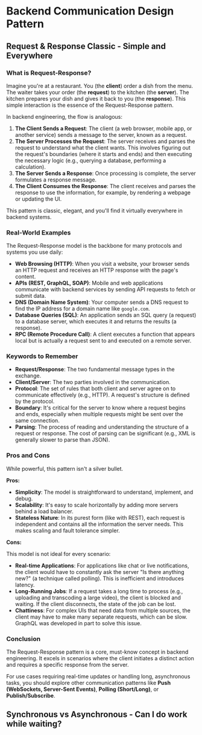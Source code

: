 # Backend Communication Design Pattern

## Request & Response Classic - Simple and Everywhere

### What is Request-Response?

Imagine you're at a restaurant. You (the **client**) order a dish from the menu. The waiter takes your order (the **request**) to the kitchen (the **server**). The kitchen prepares your dish and gives it back to you (the **response**). This simple interaction is the essence of the Request-Response pattern.

In backend engineering, the flow is analogous:

1. **The Client Sends a Request**: The client (a web browser, mobile app, or another service) sends a message to the server, known as a request.
2. **The Server Processes the Request**: The server receives and parses the request to understand what the client wants. This involves figuring out the request's boundaries (where it starts and ends) and then executing the necessary logic (e.g., querying a database, performing a calculation).
3. **The Server Sends a Response**: Once processing is complete, the server formulates a response message.
4. **The Client Consumes the Response**: The client receives and parses the response to use the information, for example, by rendering a webpage or updating the UI.

This pattern is classic, elegant, and you'll find it virtually everywhere in backend systems.

### Real-World Examples

The Request-Response model is the backbone for many protocols and systems you use daily:

- **Web Browsing (HTTP)**: When you visit a website, your browser sends an HTTP request and receives an HTTP response with the page's content.
- **APIs (REST, GraphQL, SOAP)**: Mobile and web applications communicate with backend services by sending API requests to fetch or submit data.
- **DNS (Domain Name System)**: Your computer sends a DNS request to find the IP address for a domain name like `google.com`.
- **Database Queries (SQL)**: An application sends an SQL query (a request) to a database server, which executes it and returns the results (a response).
- **RPC (Remote Procedure Call)**: A client executes a function that appears local but is actually a request sent to and executed on a remote server.

### Keywords to Remember

- **Request/Response**: The two fundamental message types in the exchange.
- **Client/Server**: The two parties involved in the communication.
- **Protocol**: The set of rules that both client and server agree on to communicate effectively (e.g., HTTP). A request's structure is defined by the protocol.
- **Boundary**: It's critical for the server to know where a request begins and ends, especially when multiple requests might be sent over the same connection.
- **Parsing**: The process of reading and understanding the structure of a request or response. The cost of parsing can be significant (e.g., XML is generally slower to parse than JSON).

### Pros and Cons

While powerful, this pattern isn't a silver bullet.

**Pros:**

- **Simplicity**: The model is straightforward to understand, implement, and debug.
- **Scalability**: It's easy to scale horizontally by adding more servers behind a load balancer.
- **Stateless Nature**: In its purest form (like with REST), each request is independent and contains all the information the server needs. This makes scaling and fault tolerance simpler.

**Cons:**

This model is not ideal for every scenario:

- **Real-time Applications**: For applications like chat or live notifications, the client would have to constantly ask the server "Is there anything new?" (a technique called polling). This is inefficient and introduces latency.
- **Long-Running Jobs**: If a request takes a long time to process (e.g., uploading and transcoding a large video), the client is blocked and waiting. If the client disconnects, the state of the job can be lost.
- **Chattiness**: For complex UIs that need data from multiple sources, the client may have to make many separate requests, which can be slow. GraphQL was developed in part to solve this issue.

### Conclusion

The Request-Response pattern is a core, must-know concept in backend engineering. It excels in scenarios where the client initiates a distinct action and requires a specific response from the server.

For use cases requiring real-time updates or handling long, asynchronous tasks, you should explore other communication patterns like **Push (WebSockets, Server-Sent Events)**, **Polling (Short/Long)**, or **Publish/Subscribe**.

## Synchronous vs Asynchronous - Can I do work while waiting?
